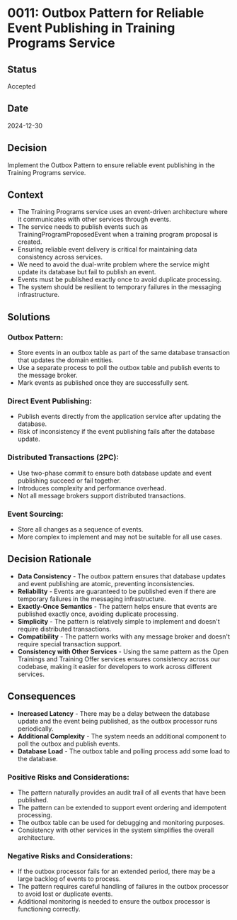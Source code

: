 # 0011: Outbox Pattern for Reliable Event Publishing in Training Programs Service

## Status

Accepted

## Date

2024-12-30

## Decision

Implement the Outbox Pattern to ensure reliable event publishing in the Training Programs service.

## Context

* The Training Programs service uses an event-driven architecture where it communicates with other services through events.
* The service needs to publish events such as TrainingProgramProposedEvent when a training program proposal is created.
* Ensuring reliable event delivery is critical for maintaining data consistency across services.
* We need to avoid the dual-write problem where the service might update its database but fail to publish an event.
* Events must be published exactly once to avoid duplicate processing.
* The system should be resilient to temporary failures in the messaging infrastructure.

## Solutions

### Outbox Pattern:
* Store events in an outbox table as part of the same database transaction that updates the domain entities.
* Use a separate process to poll the outbox table and publish events to the message broker.
* Mark events as published once they are successfully sent.

### Direct Event Publishing:
* Publish events directly from the application service after updating the database.
* Risk of inconsistency if the event publishing fails after the database update.

### Distributed Transactions (2PC):
* Use two-phase commit to ensure both database update and event publishing succeed or fail together.
* Introduces complexity and performance overhead.
* Not all message brokers support distributed transactions.

### Event Sourcing:
* Store all changes as a sequence of events.
* More complex to implement and may not be suitable for all use cases.

## Decision Rationale

* **Data Consistency** - The outbox pattern ensures that database updates and event publishing are atomic, preventing inconsistencies.
* **Reliability** - Events are guaranteed to be published even if there are temporary failures in the messaging infrastructure.
* **Exactly-Once Semantics** - The pattern helps ensure that events are published exactly once, avoiding duplicate processing.
* **Simplicity** - The pattern is relatively simple to implement and doesn't require distributed transactions.
* **Compatibility** - The pattern works with any message broker and doesn't require special transaction support.
* **Consistency with Other Services** - Using the same pattern as the Open Trainings and Training Offer services ensures consistency across our codebase, making it easier for developers to work across different services.

## Consequences

* **Increased Latency** - There may be a delay between the database update and the event being published, as the outbox processor runs periodically.
* **Additional Complexity** - The system needs an additional component to poll the outbox and publish events.
* **Database Load** - The outbox table and polling process add some load to the database.

### Positive Risks and Considerations:

* The pattern naturally provides an audit trail of all events that have been published.
* The pattern can be extended to support event ordering and idempotent processing.
* The outbox table can be used for debugging and monitoring purposes.
* Consistency with other services in the system simplifies the overall architecture.

### Negative Risks and Considerations:

* If the outbox processor fails for an extended period, there may be a large backlog of events to process.
* The pattern requires careful handling of failures in the outbox processor to avoid lost or duplicate events.
* Additional monitoring is needed to ensure the outbox processor is functioning correctly.